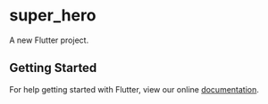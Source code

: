# super_hero

A new Flutter project.

## Getting Started

For help getting started with Flutter, view our online
[documentation](https://flutter.io/).

